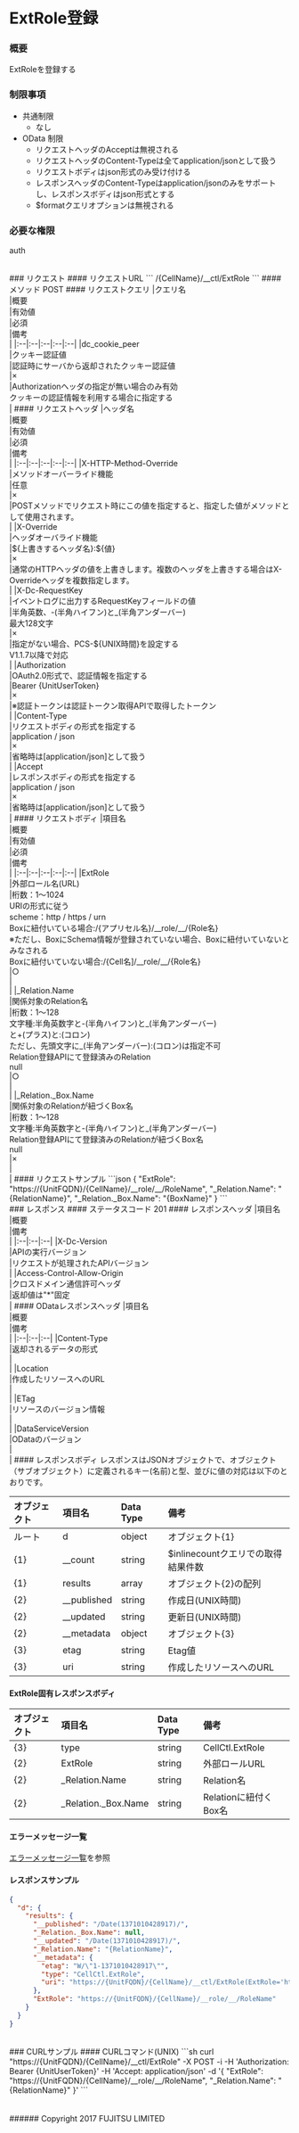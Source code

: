 # ExtRole登録
### 概要
ExtRoleを登録する
### 制限事項
* 共通制限
	* なし
* OData 制限
	* リクエストヘッダのAcceptは無視される
	* リクエストヘッダのContent-Typeは全てapplication/jsonとして扱う
	* リクエストボディはjson形式のみ受け付ける
	* レスポンスヘッダのContent-Typeはapplication/jsonのみをサポートし、レスポンスボディはjson形式とする
	* $formatクエリオプションは無視される

### 必要な権限
auth

<br>
### リクエスト
#### リクエストURL
```
/{CellName}/__ctl/ExtRole
```
#### メソッド
POST
#### リクエストクエリ
|クエリ名<br>|概要<br>|有効値<br>|必須<br>|備考<br>|
|:--|:--|:--|:--|:--|
|dc_cookie_peer<br>|クッキー認証値<br>|認証時にサーバから返却されたクッキー認証値<br>|×<br>|Authorizationヘッダの指定が無い場合のみ有効<br>クッキーの認証情報を利用する場合に指定する<br>|
#### リクエストヘッダ
|ヘッダ名<br>|概要<br>|有効値<br>|必須<br>|備考<br>|
|:--|:--|:--|:--|:--|
|X-HTTP-Method-Override<br>|メソッドオーバーライド機能<br>|任意<br>|×<br>|POSTメソッドでリクエスト時にこの値を指定すると、指定した値がメソッドとして使用されます。<br>|
|X-Override<br>|ヘッダオーバライド機能<br>|${上書きするヘッダ名}:${値}<br>|×<br>|通常のHTTPヘッダの値を上書きします。複数のヘッダを上書きする場合はX-Overrideヘッダを複数指定します。<br>|
|X-Dc-RequestKey<br>|イベントログに出力するRequestKeyフィールドの値<br>|半角英数、-(半角ハイフン)と_(半角アンダーバー)<br>最大128文字<br>|×<br>|指定がない場合、PCS-${UNIX時間}を設定する<br>V1.1.7以降で対応<br>|
|Authorization<br>|OAuth2.0形式で、認証情報を指定する<br>|Bearer {UnitUserToken}<br>|×<br>|※認証トークンは認証トークン取得APIで取得したトークン<br>|
|Content-Type<br>|リクエストボディの形式を指定する<br>|application / json<br>|×<br>|省略時は[application/json]として扱う<br>|
|Accept<br>|レスポンスボディの形式を指定する<br>|application / json<br>|×<br>|省略時は[application/json]として扱う<br>|
#### リクエストボディ
|項目名<br>|概要<br>|有効値<br>|必須<br>|備考<br>|
|:--|:--|:--|:--|:--|
|ExtRole<br>|外部ロール名(URL)<br>|桁数：1&#65374;1024<br>URIの形式に従う<br>scheme：http / https / urn<br>Boxに紐付いている場合:/{アプリセル名}/&#95;&#95;role/&#95;&#95;/{Role名}<br>※ただし、BoxにSchema情報が登録されていない場合、Boxに紐付いていないとみなされる<br>Boxに紐付いていない場合:/{Cell名]/&#95;&#95;role/&#95;&#95;/{Role名}<br>|○<br>|<br>|
|_Relation.Name<br>|関係対象のRelation名<br>|桁数：1&#65374;128<br>文字種:半角英数字と-(半角ハイフン)と_(半角アンダーバー)<br>と+(プラス)と:(コロン)<br>ただし、先頭文字に_(半角アンダーバー):(コロン)は指定不可<br>Relation登録APIにて登録済みのRelation<br>null<br>|○<br>|<br>|
|_Relation._Box.Name<br>|関係対象のRelationが紐づくBox名<br>|桁数：1&#65374;128<br>文字種:半角英数字と-(半角ハイフン)と_(半角アンダーバー)<br>Relation登録APIにて登録済みのRelationが紐づくBox名<br>null<br>|×<br>|<br>|
#### リクエストサンプル
```json
{
  "ExtRole": "https://{UnitFQDN}/{CellName}/__role/__/RoleName",
  "_Relation.Name": "{RelationName}",
  "_Relation._Box.Name": "{BoxName}"  
}
```

<br>
### レスポンス
#### ステータスコード
201
#### レスポンスヘッダ
|項目名<br>|概要<br>|備考<br>|
|:--|:--|:--|
|X-Dc-Version<br>|APIの実行バージョン<br>|リクエストが処理されたAPIバージョン<br>|
|Access-Control-Allow-Origin<br>|クロスドメイン通信許可ヘッダ<br>|返却値は"*"固定<br>|
#### ODataレスポンスヘッダ
|項目名<br>|概要<br>|備考<br>|
|:--|:--|:--|
|Content-Type<br>|返却されるデータの形式<br>|<br>|
|Location<br>|作成したリソースへのURL<br>|<br>|
|ETag<br>|リソースのバージョン情報<br>|<br>|
|DataServiceVersion<br>|ODataのバージョン<br>|<br>|
#### レスポンスボディ
レスポンスはJSONオブジェクトで、オブジェクト（サブオブジェクト）に定義されるキー(名前)と型、並びに値の対応は以下のとおりです。

|オブジェクト<br>|項目名<br>|Data Type<br>|備考<br>|
|:--|:--|:--|:--|
|ルート<br>|d<br>|object<br>|オブジェクト{1}<br>|
|{1}<br>|__count<br>|string<br>|$inlinecountクエリでの取得結果件数<br>|
|{1}<br>|results<br>|array<br>|オブジェクト{2}の配列<br>|
|{2}<br>|__published<br>|string<br>|作成日(UNIX時間)<br>|
|{2}<br>|__updated<br>|string<br>|更新日(UNIX時間)<br>|
|{2}<br>|__metadata<br>|object<br>|オブジェクト{3}<br>|
|{3}<br>|etag<br>|string<br>|Etag値<br>|
|{3}<br>|uri<br>|string<br>|作成したリソースへのURL<br>|
#### ExtRole固有レスポンスボディ
|オブジェクト<br>|項目名<br>|Data Type<br>|備考<br>|
|:--|:--|:--|:--|
|{3}<br>|type<br>|string<br>|CellCtl.ExtRole<br>|
|{2}<br>|ExtRole<br>|string<br>|外部ロールURL<br>|
|{2}<br>|_Relation.Name<br>|string<br>|Relation名<br>|
|{2}<br>|_Relation._Box.Name<br>|string<br>|Relationに紐付くBox名<br>|
#### エラーメッセージ一覧
[エラーメッセージ一覧](198_Error_Messages.html)を参照

#### レスポンスサンプル
```json
{
  "d": {
    "results": {
      "__published": "/Date(1371010428917)/",
      "_Relation._Box.Name": null,
      "__updated": "/Date(1371010428917)/",
      "_Relation.Name": "{RelationName}",
      "__metadata": {
        "etag": "W/\"1-1371010428917\"",
        "type": "CellCtl.ExtRole",
        "uri": "https://{UnitFQDN}/{CellName}/__ctl/ExtRole(ExtRole='https://{UnitFQDN}/{CellName}/__role/__/roletest',_Relation.Name='relation',_Relation._Box.Name=null)"
      },
      "ExtRole": "https://{UnitFQDN}/{CellName}/__role/__/RoleName"
    }
  }
}        
```

<br>
### CURLサンプル
#### CURLコマンド(UNIX)
```sh
curl "https://{UnitFQDN}/{CellName}/__ctl/ExtRole" -X POST -i -H 'Authorization: Bearer {UnitUserToken}' -H 'Accept: application/json' -d '{ "ExtRole": "https://{UnitFQDN}/{CellName}/__role/__/RoleName", "_Relation.Name": "{RelationName}" }'
```
<br>
<br>
<br>
###### Copyright 2017    FUJITSU LIMITED
